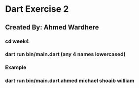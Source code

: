 # Dart Exercise 2

## Created By: Ahmed Wardhere

### cd week4
### dart run bin/main.dart (any 4 names lowercased)

### Example
### dart run bin/main.dart ahmed michael shoaib william   

